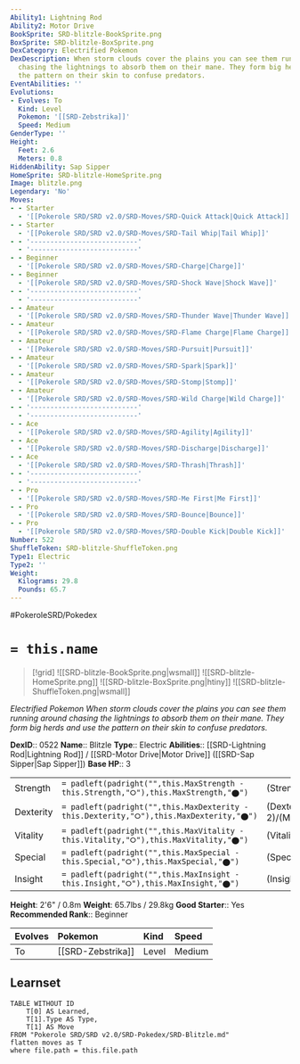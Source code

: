 ```yaml
---
Ability1: Lightning Rod
Ability2: Motor Drive
BookSprite: SRD-blitzle-BookSprite.png
BoxSprite: SRD-blitzle-BoxSprite.png
DexCategory: Electrified Pokemon
DexDescription: When storm clouds cover the plains you can see them running around
  chasing the lightnings to absorb them on their mane. They form big herds and use
  the pattern on their skin to confuse predators.
EventAbilities: ''
Evolutions:
- Evolves: To
  Kind: Level
  Pokemon: '[[SRD-Zebstrika]]'
  Speed: Medium
GenderType: ''
Height:
  Feet: 2.6
  Meters: 0.8
HiddenAbility: Sap Sipper
HomeSprite: SRD-blitzle-HomeSprite.png
Image: blitzle.png
Legendary: 'No'
Moves:
- - Starter
  - '[[Pokerole SRD/SRD v2.0/SRD-Moves/SRD-Quick Attack|Quick Attack]]'
- - Starter
  - '[[Pokerole SRD/SRD v2.0/SRD-Moves/SRD-Tail Whip|Tail Whip]]'
- - '---------------------------'
  - '---------------------------'
- - Beginner
  - '[[Pokerole SRD/SRD v2.0/SRD-Moves/SRD-Charge|Charge]]'
- - Beginner
  - '[[Pokerole SRD/SRD v2.0/SRD-Moves/SRD-Shock Wave|Shock Wave]]'
- - '---------------------------'
  - '---------------------------'
- - Amateur
  - '[[Pokerole SRD/SRD v2.0/SRD-Moves/SRD-Thunder Wave|Thunder Wave]]'
- - Amateur
  - '[[Pokerole SRD/SRD v2.0/SRD-Moves/SRD-Flame Charge|Flame Charge]]'
- - Amateur
  - '[[Pokerole SRD/SRD v2.0/SRD-Moves/SRD-Pursuit|Pursuit]]'
- - Amateur
  - '[[Pokerole SRD/SRD v2.0/SRD-Moves/SRD-Spark|Spark]]'
- - Amateur
  - '[[Pokerole SRD/SRD v2.0/SRD-Moves/SRD-Stomp|Stomp]]'
- - Amateur
  - '[[Pokerole SRD/SRD v2.0/SRD-Moves/SRD-Wild Charge|Wild Charge]]'
- - '---------------------------'
  - '---------------------------'
- - Ace
  - '[[Pokerole SRD/SRD v2.0/SRD-Moves/SRD-Agility|Agility]]'
- - Ace
  - '[[Pokerole SRD/SRD v2.0/SRD-Moves/SRD-Discharge|Discharge]]'
- - Ace
  - '[[Pokerole SRD/SRD v2.0/SRD-Moves/SRD-Thrash|Thrash]]'
- - '---------------------------'
  - '---------------------------'
- - Pro
  - '[[Pokerole SRD/SRD v2.0/SRD-Moves/SRD-Me First|Me First]]'
- - Pro
  - '[[Pokerole SRD/SRD v2.0/SRD-Moves/SRD-Bounce|Bounce]]'
- - Pro
  - '[[Pokerole SRD/SRD v2.0/SRD-Moves/SRD-Double Kick|Double Kick]]'
Number: 522
ShuffleToken: SRD-blitzle-ShuffleToken.png
Type1: Electric
Type2: ''
Weight:
  Kilograms: 29.8
  Pounds: 65.7
---
```


#PokeroleSRD/Pokedex

# `= this.name`

> [!grid]
> ![[SRD-blitzle-BookSprite.png|wsmall]]
> ![[SRD-blitzle-HomeSprite.png]]
> ![[SRD-blitzle-BoxSprite.png|htiny]]
> ![[SRD-blitzle-ShuffleToken.png|wsmall]]


*Electrified Pokemon*
*When storm clouds cover the plains you can see them running around chasing the lightnings to absorb them on their mane. They form big herds and use the pattern on their skin to confuse predators.*

**DexID**:: 0522
**Name**:: Blitzle
**Type**:: Electric
**Abilities**:: [[SRD-Lightning Rod|Lightning Rod]] / [[SRD-Motor Drive|Motor Drive]] ([[SRD-Sap Sipper|Sap Sipper]])
**Base HP**:: 3

|           |                                                                                        |                                          |
| --------- | -------------------------------------------------------------------------------------- | ---------------------------------------- |
| Strength  | `= padleft(padright("",this.MaxStrength - this.Strength,"⭘"),this.MaxStrength,"⬤")`    | (Strength::2)/(MaxStrength::4)   |
| Dexterity | `= padleft(padright("",this.MaxDexterity - this.Dexterity,"⭘"),this.MaxDexterity,"⬤")` | (Dexterity:: 2)/(MaxDexterity::5) |
| Vitality  | `= padleft(padright("",this.MaxVitality - this.Vitality,"⭘"),this.MaxVitality,"⬤")`    | (Vitality::1)/(MaxVitality::3)   |
| Special   | `= padleft(padright("",this.MaxSpecial - this.Special,"⭘"),this.MaxSpecial,"⬤")`       | (Special::2)/(MaxSpecial::4)     |
| Insight   | `= padleft(padright("",this.MaxInsight - this.Insight,"⭘"),this.MaxInsight,"⬤")`       | (Insight::1)/(MaxInsight::3)     |

**Height**: 2'6" / 0.8m
**Weight**: 65.7lbs / 29.8kg
**Good Starter**:: Yes
**Recommended Rank**:: Beginner

| Evolves   | Pokemon           | Kind   | Speed   |
|:----------|:------------------|:-------|:--------|
| To        | [[SRD-Zebstrika]] | Level  | Medium  |

## Learnset

```dataview
TABLE WITHOUT ID
    T[0] AS Learned,
    T[1].Type AS Type,
    T[1] AS Move
FROM "Pokerole SRD/SRD v2.0/SRD-Pokedex/SRD-Blitzle.md"
flatten moves as T
where file.path = this.file.path
```
